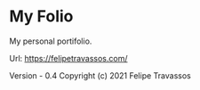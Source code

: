 # My Folio


My personal portifolio.


Url: https://felipetravassos.com/

Version - 0.4
Copyright (c) 2021 Felipe Travassos
